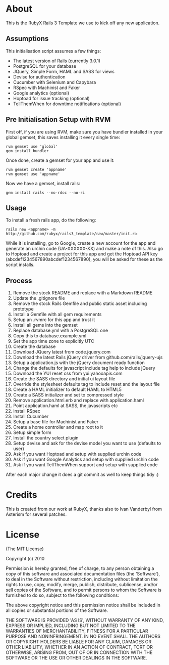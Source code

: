 About
=====
This is the RubyX Rails 3 Template we use to kick off any new application.

Assumptions
---------------

This initialisation script assumes a few things:

* The latest version of Rails (currently 3.0.1)
* PostgreSQL for your database
* JQuery, Simple Form, HAML and SASS for views
* Devise for authentication
* Cucumber with Selenium and Capybara
* RSpec with Machinist and Faker
* Google analytics (optional)
* Hoptoad for issue tracking (optional)
* TellThemWhen for downtime notifications (optional)


Pre Initialisation Setup with RVM
---------------------------------

First off, if you are using RVM, make sure you have bundler installed in your global
gemset, this saves installing it every single time:

    rvm gemset use 'global'
    gem install bundler

Once done, create a gemset for your app and use it:

    rvm gemset create 'appname'
    rvm gemset use 'appname'

Now we have a gemset, install rails:

    gem install rails --no-rdoc --no-ri

Usage
----------------------------------

To install a fresh rails app, do the following:

    rails new <appname> -m http://github.com/rubyx/rails3_template/raw/master/init.rb

While it is installing, go to Google, create a new account for the app and generate an urchin
code (UA-XXXXXX-XX) and make a note of this.  Also go to Hoptoad and create a project for this
app and get the Hoptoad API key (abcdef1234567890abcdef1234567890), you will be asked for
these as the script installs.

Process
---------------

1. Remove the stock README and replace with a Markdown README
2. Update the .gitignore file
3. Remove the stock Rails Gemfile and public static asset including prototype
4. Install a Gemfile with all gem requirements
5. Setup an .rvmrc for this app and trust it
6. Install all gems into the gemset
7. Replace database.yml with a PostgreSQL one
8. Copy this to database.example.yml
9. Set the app time zone to explicitly UTC
10. Create the database
11. Download JQuery latest from code.jquery.com
12. Download the latest Rails jQuery driver from github.com/rails/jquery-ujs
13. Setup a application.js with the jQuery document ready function
14. Change the defaults for javascript include tag help to include jQuery
15. Download the YUI reset css from yui.yahooapis.com
16. Create the SASS directory and initial ui layout file
17. Override the stylesheet defaults tag to include reset and the layout file
18. Create a HAML initializer to default HAML to HTML5
19. Create a SASS initializer and set to compressed style
20. Remove application.html.erb and replace with application.haml
21. Point application.haml at SASS, the javascripts etc
22. Install RSpec
23. Install Cucumber
24. Setup a base file for Machinist and Faker
25. Create a home controller and map root to it
27. Setup simple form
28. Install the country select plugin
29. Setup devise and ask for the devise model you want to use (defaults to user)
30. Ask if you want Hoptoad and setup with supplied urchin code
31. Ask if you want Google Analytics and setup with supplied urchin code
32. Ask if you want TellThemWhen support and setup with supplied code

After each major change it does a git commit as well to keep things tidy :)

Credits
=======

This is created from our work at RubyX, thanks also to Ivan Vanderbyl from Asterism for several patches.

License
=======

(The MIT License)

Copyright (c) 2010

Permission is hereby granted, free of charge, to any person obtaining
a copy of this software and associated documentation files (the
'Software'), to deal in the Software without restriction, including
without limitation the rights to use, copy, modify, merge, publish,
distribute, sublicense, and/or sell copies of the Software, and to
permit persons to whom the Software is furnished to do so, subject to
the following conditions:

The above copyright notice and this permission notice shall be
included in all copies or substantial portions of the Software.

THE SOFTWARE IS PROVIDED 'AS IS', WITHOUT WARRANTY OF ANY KIND,
EXPRESS OR IMPLIED, INCLUDING BUT NOT LIMITED TO THE WARRANTIES OF
MERCHANTABILITY, FITNESS FOR A PARTICULAR PURPOSE AND NONINFRINGEMENT.
IN NO EVENT SHALL THE AUTHORS OR COPYRIGHT HOLDERS BE LIABLE FOR ANY
CLAIM, DAMAGES OR OTHER LIABILITY, WHETHER IN AN ACTION OF CONTRACT,
TORT OR OTHERWISE, ARISING FROM, OUT OF OR IN CONNECTION WITH THE
SOFTWARE OR THE USE OR OTHER DEALINGS IN THE SOFTWARE.
